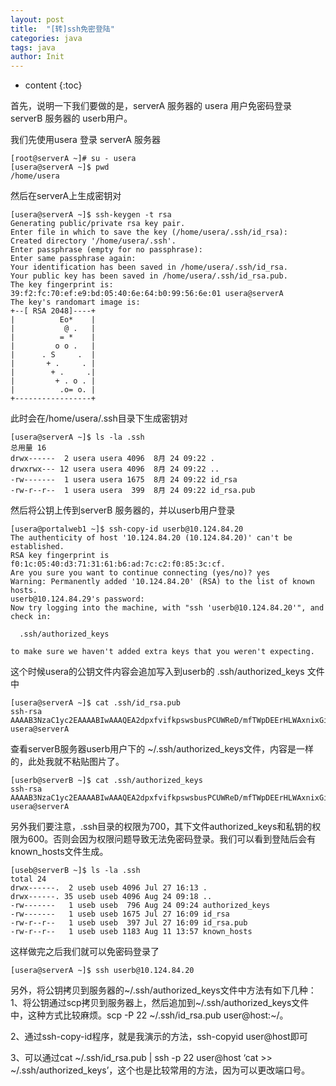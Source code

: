 ```yaml
---
layout: post
title:  "[转]ssh免密登陆"
categories: java
tags: java
author: Init
---
```


* content
{:toc}

首先，说明一下我们要做的是，serverA 服务器的 usera 用户免密码登录 serverB 服务器的 userb用户。





我们先使用usera 登录 serverA 服务器

```
[root@serverA ~]# su - usera  
[usera@serverA ~]$ pwd  
/home/usera  
```

然后在serverA上生成密钥对

```
[usera@serverA ~]$ ssh-keygen -t rsa  
Generating public/private rsa key pair.  
Enter file in which to save the key (/home/usera/.ssh/id_rsa):   
Created directory '/home/usera/.ssh'.  
Enter passphrase (empty for no passphrase):   
Enter same passphrase again:   
Your identification has been saved in /home/usera/.ssh/id_rsa.  
Your public key has been saved in /home/usera/.ssh/id_rsa.pub.  
The key fingerprint is:  
39:f2:fc:70:ef:e9:bd:05:40:6e:64:b0:99:56:6e:01 usera@serverA  
The key's randomart image is:  
+--[ RSA 2048]----+  
|          Eo*    |  
|           @ .   |  
|          = *    |  
|         o o .   |  
|      . S     .  |  
|       + .     . |  
|        + .     .|  
|         + . o . |  
|          .o= o. |  
+-----------------+  

```

此时会在/home/usera/.ssh目录下生成密钥对

```
[usera@serverA ~]$ ls -la .ssh  
总用量 16  
drwx------  2 usera usera 4096  8月 24 09:22 .  
drwxrwx--- 12 usera usera 4096  8月 24 09:22 ..  
-rw-------  1 usera usera 1675  8月 24 09:22 id_rsa  
-rw-r--r--  1 usera usera  399  8月 24 09:22 id_rsa.pub  
```

然后将公钥上传到serverB 服务器的，并以userb用户登录

```
[usera@portalweb1 ~]$ ssh-copy-id userb@10.124.84.20  
The authenticity of host '10.124.84.20 (10.124.84.20)' can't be established.  
RSA key fingerprint is f0:1c:05:40:d3:71:31:61:b6:ad:7c:c2:f0:85:3c:cf.  
Are you sure you want to continue connecting (yes/no)? yes  
Warning: Permanently added '10.124.84.20' (RSA) to the list of known hosts.  
userb@10.124.84.29's password:   
Now try logging into the machine, with "ssh 'userb@10.124.84.20'", and check in:  
  
  .ssh/authorized_keys  
  
to make sure we haven't added extra keys that you weren't expecting.  
```

这个时候usera的公钥文件内容会追加写入到userb的 .ssh/authorized_keys 文件中

```
[usera@serverA ~]$ cat .ssh/id_rsa.pub   
ssh-rsa AAAAB3NzaC1yc2EAAAABIwAAAQEA2dpxfvifkpswsbusPCUWReD/mfTWpDEErHLWAxnixGiXLvHuS9QNavepZoCvpbZWHade88KLPkr5XEv6M5RscHXxmxJ1IE5vBLrrS0NDJf8AjCLQpTDguyerpLybONRFFTqGXAc/ximMbyHeCtI0vnuJlvET0pprj7bqmMXr/2lNlhIfxkZCxgZZQHgqyBQqk/RQweuYAiuMvuiM8Ssk/rdG8hL/n0eXjh9JV8H17od4htNfKv5+zRfbKi5vfsetfFN49Q4xa7SB9o7z6sCvrHjCMW3gbzZGYUPsj0WKQDTW2uN0nH4UgQo7JfyILRVZtwIm7P6YgsI7vma/vRP0aw== usera@serverA  
```

查看serverB服务器userb用户下的 ~/.ssh/authorized_keys文件，内容是一样的，此处我就不粘贴图片了。

```
[userb@serverB ~]$ cat .ssh/authorized_keys   
ssh-rsa AAAAB3NzaC1yc2EAAAABIwAAAQEA2dpxfvifkpswsbusPCUWReD/mfTWpDEErHLWAxnixGiXLvHuS9QNavepZoCvpbZWHade88KLPkr5XEv6M5RscHXxmxJ1IE5vBLrrS0NDJf8AjCLQpTDguyerpLybONRFFTqGXAc/ximMbyHeCtI0vnuJlvET0pprj7bqmMXr/2lNlhIfxkZCxgZZQHgqyBQqk/RQweuYAiuMvuiM8Ssk/rdG8hL/n0eXjh9JV8H17od4htNfKv5+zRfbKi5vfsetfFN49Q4xa7SB9o7z6sCvrHjCMW3gbzZGYUPsj0WKQDTW2uN0nH4UgQo7JfyILRVZtwIm7P6YgsI7vma/vRP0aw== usera@serverA  
```

另外我们要注意，.ssh目录的权限为700，其下文件authorized_keys和私钥的权限为600。否则会因为权限问题导致无法免密码登录。我们可以看到登陆后会有known_hosts文件生成。

```
[useb@serverB ~]$ ls -la .ssh  
total 24  
drwx------.  2 useb useb 4096 Jul 27 16:13 .  
drwx------. 35 useb useb 4096 Aug 24 09:18 ..  
-rw-------   1 useb useb  796 Aug 24 09:24 authorized_keys  
-rw-------   1 useb useb 1675 Jul 27 16:09 id_rsa  
-rw-r--r--   1 useb useb  397 Jul 27 16:09 id_rsa.pub  
-rw-r--r--   1 useb useb 1183 Aug 11 13:57 known_hosts  
```

这样做完之后我们就可以免密码登录了

```
[usera@serverA ~]$ ssh userb@10.124.84.20  
```

另外，将公钥拷贝到服务器的~/.ssh/authorized_keys文件中方法有如下几种：
1、将公钥通过scp拷贝到服务器上，然后追加到~/.ssh/authorized_keys文件中，这种方式比较麻烦。scp -P 22 ~/.ssh/id_rsa.pub user@host:~/。

2、通过ssh-copy-id程序，就是我演示的方法，ssh-copyid user@host即可

3、可以通过cat ~/.ssh/id_rsa.pub | ssh -p 22 user@host ‘cat >> ~/.ssh/authorized_keys’，这个也是比较常用的方法，因为可以更改端口号。